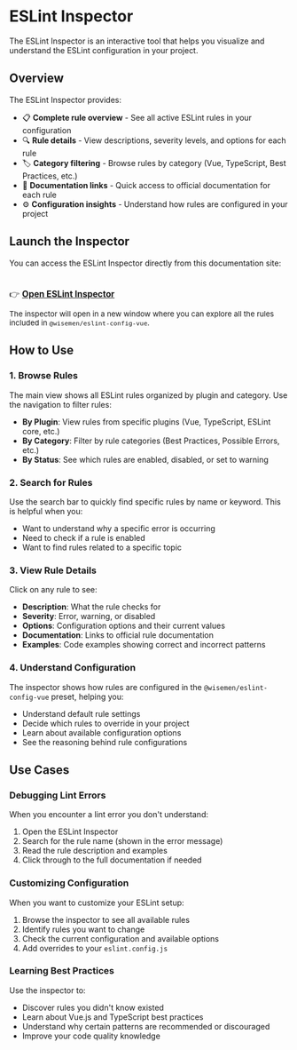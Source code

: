 # ESLint Inspector

The ESLint Inspector is an interactive tool that helps you visualize and understand the ESLint configuration in your project.

## Overview

The ESLint Inspector provides:

- 📋 **Complete rule overview** - See all active ESLint rules in your configuration
- 🔍 **Rule details** - View descriptions, severity levels, and options for each rule
- 🏷️ **Category filtering** - Browse rules by category (Vue, TypeScript, Best Practices, etc.)
- 🔗 **Documentation links** - Quick access to official documentation for each rule
- ⚙️ **Configuration insights** - Understand how rules are configured in your project

## Launch the Inspector

You can access the ESLint Inspector directly from this documentation site:

<div class="tip custom-block" style="padding-top: 8px">
  <p style="font-size: 1.1em; margin-bottom: 12px;">
    👉 <strong><a href="/vue-core/eslint-inspector/" target="_blank">Open ESLint Inspector</a></strong>
  </p>
  <p style="margin: 0; font-size: 0.95em;">
    The inspector will open in a new window where you can explore all the rules included in <code>@wisemen/eslint-config-vue</code>.
  </p>
</div>

## How to Use

### 1. Browse Rules

The main view shows all ESLint rules organized by plugin and category. Use the navigation to filter rules:

- **By Plugin**: View rules from specific plugins (Vue, TypeScript, ESLint core, etc.)
- **By Category**: Filter by rule categories (Best Practices, Possible Errors, etc.)
- **By Status**: See which rules are enabled, disabled, or set to warning

### 2. Search for Rules

Use the search bar to quickly find specific rules by name or keyword. This is helpful when you:

- Want to understand why a specific error is occurring
- Need to check if a rule is enabled
- Want to find rules related to a specific topic

### 3. View Rule Details

Click on any rule to see:

- **Description**: What the rule checks for
- **Severity**: Error, warning, or disabled
- **Options**: Configuration options and their current values
- **Documentation**: Links to official rule documentation
- **Examples**: Code examples showing correct and incorrect patterns

### 4. Understand Configuration

The inspector shows how rules are configured in the `@wisemen/eslint-config-vue` preset, helping you:

- Understand default rule settings
- Decide which rules to override in your project
- Learn about available configuration options
- See the reasoning behind rule configurations

## Use Cases

### Debugging Lint Errors

When you encounter a lint error you don't understand:

1. Open the ESLint Inspector
2. Search for the rule name (shown in the error message)
3. Read the rule description and examples
4. Click through to the full documentation if needed

### Customizing Configuration

When you want to customize your ESLint setup:

1. Browse the inspector to see all available rules
2. Identify rules you want to change
3. Check the current configuration and available options
4. Add overrides to your `eslint.config.js`

### Learning Best Practices

Use the inspector to:

- Discover rules you didn't know existed
- Learn about Vue.js and TypeScript best practices
- Understand why certain patterns are recommended or discouraged
- Improve your code quality knowledge
